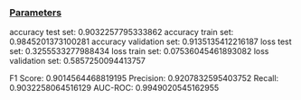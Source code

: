 

### [Parameters](./parameters.txt)

accuracy test set: 0.9032257795333862
accuracy train set: 0.9845201373100281
accuracy validation set: 0.9135135412216187
loss test set: 0.3255533277988434
loss train set: 0.07536045461893082
loss validation set: 0.5857250094413757

F1 Score: 0.9014564468819195
Precision: 0.9207832595403752
Recall: 0.9032258064516129
AUC-ROC: 0.9949020545162955
